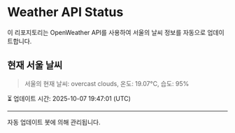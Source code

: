 
# Weather API Status

이 리포지토리는 OpenWeather API를 사용하여 서울의 날씨 정보를 자동으로 업데이트합니다.

## 현재 서울 날씨
> 서울의 현재 날씨: overcast clouds, 온도: 19.07°C, 습도: 95%

⏳ 업데이트 시간: 2025-10-07 19:47:01 (UTC)

---
자동 업데이트 봇에 의해 관리됩니다.
